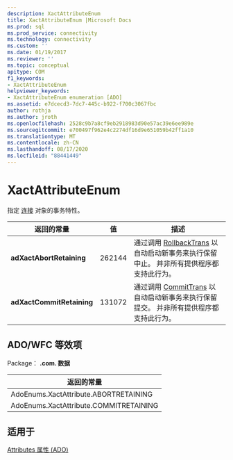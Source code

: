 ```yaml
---
description: XactAttributeEnum
title: XactAttributeEnum |Microsoft Docs
ms.prod: sql
ms.prod_service: connectivity
ms.technology: connectivity
ms.custom: ''
ms.date: 01/19/2017
ms.reviewer: ''
ms.topic: conceptual
apitype: COM
f1_keywords:
- XactAttributeEnum
helpviewer_keywords:
- XactAttributeEnum enumeration [ADO]
ms.assetid: e7dcecd3-7dc7-445c-b922-f700c3067fbc
author: rothja
ms.author: jroth
ms.openlocfilehash: 2528c9b7a8cf9eb2918983d90e57ac39e6ee989e
ms.sourcegitcommit: e700497f962e4c2274df16d9e651059b42ff1a10
ms.translationtype: MT
ms.contentlocale: zh-CN
ms.lasthandoff: 08/17/2020
ms.locfileid: "88441449"
---
```

# <a name="xactattributeenum"></a>XactAttributeEnum
指定 [连接](../../../ado/reference/ado-api/connection-object-ado.md) 对象的事务特性。  
  
|返回的常量|值|描述|  
|--------------|-----------|-----------------|  
|**adXactAbortRetaining**|262144|通过调用 [RollbackTrans](../../../ado/reference/ado-api/begintrans-committrans-and-rollbacktrans-methods-ado.md) 以自动启动新事务来执行保留中止。 并非所有提供程序都支持此行为。|  
|**adXactCommitRetaining**|131072|通过调用 [CommitTrans](../../../ado/reference/ado-api/begintrans-committrans-and-rollbacktrans-methods-ado.md) 以自动启动新事务来执行保留提交。 并非所有提供程序都支持此行为。|  
  
## <a name="adowfc-equivalent"></a>ADO/WFC 等效项  
 Package： **.com. 数据**  
  
|返回的常量|  
|--------------|  
|AdoEnums.XactAttribute.ABORTRETAINING|  
|AdoEnums.XactAttribute.COMMITRETAINING|  
  
## <a name="applies-to"></a>适用于  
 [Attributes 属性 (ADO)](../../../ado/reference/ado-api/attributes-property-ado.md)
